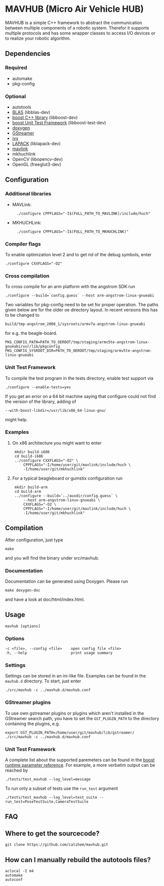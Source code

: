 # MAVHUB (Micro Air Vehicle HUB)

MAVHUB is a simple C++ framework to abstract the communication between multiple
components of a robotic system. Therefor it supports multiple protocols and
has some wrapper classes to access I/O devices or to realize your robotic
algorithm.

## Dependencies
### Required
* automake
* pkg-config

### Optional
* autotools
* [BLAS](http://www.netlib.org/blas/) (libblas-dev)
* [boost C++ library](http://www.boost.org/) (libboost-dev)
* [boost Unit Test Framework](http://www.boost.org/doc/libs/1_55_0/libs/test/doc/html/index.html) (libboost-test-dev)
* [doxygen](http://www.doxygen.org)
* [GStreamer](http://gstreamer.freedesktop.org/)
* [ivy](http://www.eei.cena.fr/products/ivy/)
* [LAPACK](http://www.netlib.org/lapack/) (liblapack-dev)
* [mavlink](http://qgroundcontrol.org/mavlink/start)
* mkhuchlink
* OpenCV (libopencv-dev)
* OpenGL (freeglut3-dev)

## Configuration

### Additional libraries
* MAVLink:

		./configure CPPFLAGS="-I$(FULL_PATH_TO_MAVLINK)/include/huch"
* MKHUCHLink:

		./configure CPPFLAGS="-I$(FULL_PATH_TO_MKHUCHLINK)"

### Compiler flags
To enable optimization level 2 and to get rid of the debug symbols, enter 

	./configure CXXFLAGS="-O2"

### Cross compilation
To cross compile for an arm platform with the angstrom SDK run

	./configure --build=`config.guess` --host arm-angstrom-linux-gnueabi 

Two variables for pkg-config need to be set for proper operation. The paths
given below are for the older oe directory layout. In recent versions this
has to be changed to

	build/tmp-angstrom_2008_1/sysroots/armv7a-angstrom-linux-gnueabi

for e.g. the beagle-board.

	PKG_CONFIG_PATH=PATH_TO_OEROOT/tmp/staging/armv5te-angstrom-linux-gnueabi/usr/lib/pkgconfig
	PKG_CONFIG_SYSROOT_DIR=PATH_TO_OEROOT/tmp/staging/armv5te-angstrom-linux-gnueabi

### Unit Test Framework
To compile the test program in the tests directory, enable test support via

	./configure --enable-tests=yes

If you get an error on a 64 bit machine saying that configure could not find the version of the library,
adding of

	--with-boost-libdir=/usr/lib/x86_64-linux-gnu/

might help.

### Examples
1. On x86 architecture you might want to enter

		mkdir build-i686
		cd build-i686
		../configure CXXFLAGS="-O2" \
			CPPFLAGS="-I/home/user/git/mavlink/include/huch \
			-I/home/user/git/mkhuchlink"

2. For a typical beagleboard or gumstix configuration run

		mkdir build-arm
		cd build-arm
		../configure --build=`../auxdir/config.guess` \
			--host arm-angstrom-linux-gnueabi \
			CXXFLAGS="-O2 \
			CPPFLAGS="-I/home/user/git/mavlink/include/huch \
			-I/home/user/git/mkhuchlink"

## Compilation
After configuration, just type

	make

and you will find the binary under src/mavhub.

### Documentation
Documentation can be generated using Doxygen. Please run

	make doxygen-doc

and have a look at doc/html/index.html.

## Usage
	mavhub [options]

### Options
	-c <file>, --config <file>    open config file <file>
	-h, --help                    print usage summary

### Settings
Settings can be stored in an ini-like file. Examples can be found in the `mavhub.d` directory.
To start, just enter

	./src/mavhub -c ../mavhub.d/mavhub.conf

### GStreamer plugins
To use own gstreamer plugins or plugins which aren't installed in the GStreamer search path, you
have to set the `GST_PLUGIN_PATH` to the directory containing the plugins, e.g.

	export GST_PLUGIN_PATH=/home/user/git/mavhub/lib/gstreamer/
	./src/mavhub -c ../mavhub.d/mavhub.conf

### Unit Test Framework
A complete list about the supported paremeters can be found in the [boost runtime parameter reference](http://www.boost.org/doc/libs/1_55_0/libs/test/doc/html/utf/user-guide/runtime-config/reference.html).
For example, a more verbatim output can be reached by

	./tests/test_mavhub --log_level=message

To run only a subset of tests use the `run_test` argument

	./tests/test_mavhub --log_level=test_suite --run_test=PoseTestSuite,CameraTestSuite

## FAQ
## Where to get the sourcecode?
	git clone https://github.com/calihem/mavhub.git

## How can I manually rebuild the autotools files?
	aclocal -I m4
	automake
	autoconf

